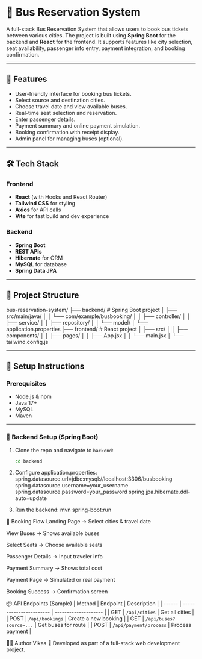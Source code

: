 # 🚌 Bus Reservation System

A full-stack Bus Reservation System that allows users to book bus tickets between various cities. The project is built using **Spring Boot** for the backend and **React** for the frontend. It supports features like city selection, seat availability, passenger info entry, payment integration, and booking confirmation.

---

## 📌 Features

- User-friendly interface for booking bus tickets.
- Select source and destination cities.
- Choose travel date and view available buses.
- Real-time seat selection and reservation.
- Enter passenger details.
- Payment summary and online payment simulation.
- Booking confirmation with receipt display.
- Admin panel for managing buses (optional).

---

## 🛠️ Tech Stack

### Frontend
- **React** (with Hooks and React Router)
- **Tailwind CSS** for styling
- **Axios** for API calls
- **Vite** for fast build and dev experience

### Backend
- **Spring Boot**
- **REST APIs**
- **Hibernate** for ORM
- **MySQL** for database
- **Spring Data JPA**

---


## 📂 Project Structure
bus-reservation-system/
├── backend/ # Spring Boot project
│ ├── src/main/java/
│ │ └── com/example/busbooking/
│ │ ├── controller/
│ │ ├── service/
│ │ ├── repository/
│ │ └── model/
│ └── application.properties
├── frontend/ # React project
│ ├── src/
│ │ ├── components/
│ │ ├── pages/
│ │ ├── App.jsx
│ │ └── main.jsx
│ └── tailwind.config.js


---

## 🔌 Setup Instructions

### Prerequisites

- Node.js & npm
- Java 17+
- MySQL
- Maven

---

### 🔧 Backend Setup (Spring Boot)

1. Clone the repo and navigate to `backend`:
   ```bash
   cd backend
   
2. Configure application.properties:
  spring.datasource.url=jdbc:mysql://localhost:3306/busbooking
  spring.datasource.username=your_username
  spring.datasource.password=your_password
  spring.jpa.hibernate.ddl-auto=update

3. Run the backend:
  mvn spring-boot:run

🚀 Booking Flow
Landing Page → Select cities & travel date

View Buses → Shows available buses

Select Seats → Choose available seats

Passenger Details → Input traveler info

Payment Summary → Shows total cost

Payment Page → Simulated or real payment

Booking Success → Confirmation screen



📦 API Endpoints (Sample)
| Method | Endpoint                | Description          |
| ------ | ----------------------- | -------------------- |
| GET    | `/api/cities`           | Get all cities       |
| POST   | `/api/bookings`         | Create a new booking |
| GET    | `/api/buses?source=...` | Get buses for route  |
| POST   | `/api/payment/process`  | Process payment      |


🙋‍♂️ Author
Vikas
🚀 Developed as part of a full-stack web development project.


